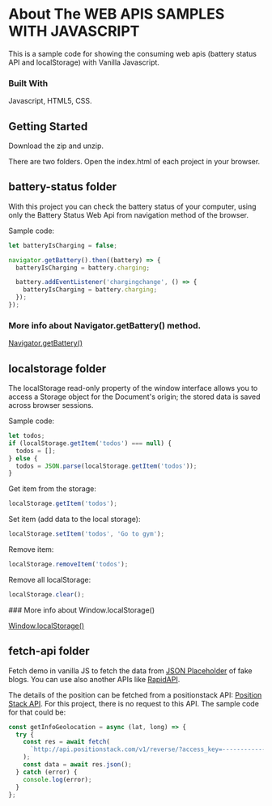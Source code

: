 <!-- ABOUT THE WEB APIs SAMPLES -->

# About The WEB APIS SAMPLES WITH JAVASCRIPT

This is a sample code for showing the consuming web apis (battery status API and localStorage) with Vanilla Javascript.

### Built With

Javascript, HTML5, CSS.

<!-- GETTING STARTED -->

## Getting Started

Download the zip and unzip.

There are two folders. Open the index.html of each project in your browser.

## battery-status folder

With this project you can check the battery status of your computer, using only the Battery Status Web Api from navigation method of the browser.

Sample code:

```javascript
let batteryIsCharging = false;

navigator.getBattery().then((battery) => {
  batteryIsCharging = battery.charging;

  battery.addEventListener('chargingchange', () => {
    batteryIsCharging = battery.charging;
  });
});
```

### More info about Navigator.getBattery() method.

[Navigator.getBattery()](https://developer.mozilla.org/en-US/docs/Web/API/Battery_Status_API)

## localstorage folder

The localStorage read-only property of the window interface allows you to access a Storage object for the Document's origin; the stored data is saved across browser sessions.

Sample code:

```javascript
let todos;
if (localStorage.getItem('todos') === null) {
  todos = [];
} else {
  todos = JSON.parse(localStorage.getItem('todos'));
}
```

Get item from the storage:

```javascript
localStorage.getItem('todos');
```

Set item (add data to the local storage):

```javascript
localStorage.setItem('todos', 'Go to gym');
```

Remove item:

```javascript
localStorage.removeItem('todos');
```

Remove all localStorage:

```javascript
localStorage.clear();
```

### More info about Window.localStorage()

[Window.localStorage()](https://developer.mozilla.org/en-US/docs/Web/API/Window/localStorage)

## fetch-api folder

Fetch demo in vanilla JS to fetch the data from [JSON Placeholder](https://jsonplaceholder.typicode.com/) of fake blogs.
You can use also another APIs like [RapidAPI](https://rapidapi.com/).

The details of the position can be fetched from a positionstack API: [Position Stack API](https://positionstack.com/). For this project, there is no request to this API. The sample code for that could be:

```javascript
const getInfoGeolocation = async (lat, long) => {
  try {
    const res = await fetch(
      `http://api.positionstack.com/v1/reverse/?access_key=------------&query=${lat},${long}`
    );
    const data = await res.json();
  } catch (error) {
    console.log(error);
  }
};
```
